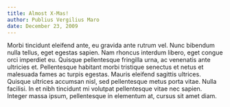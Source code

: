 ```yaml
---
title: Almost X-Mas!
author: Publius Vergilius Maro
date: December 23, 2009
---
```

Morbi tincidunt eleifend ante, eu gravida ante rutrum vel. Nunc bibendum nulla 
tellus, eget egestas sapien. Nam rhoncus interdum libero, eget congue orci 
imperdiet eu. Quisque pellentesque fringilla urna, ac venenatis ante ultricies 
et. Pellentesque habitant morbi tristique senectus et netus et malesuada fames 
ac turpis egestas. Mauris eleifend sagittis ultrices. Quisque ultrices accumsan 
nisl, sed pellentesque metus porta vitae. Nulla facilisi. In et nibh tincidunt 
mi volutpat pellentesque vitae nec sapien. Integer massa ipsum, pellentesque in 
elementum at, cursus sit amet diam.
